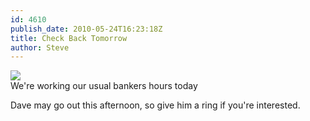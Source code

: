 ```yaml
---
id: 4610
publish_date: 2010-05-24T16:23:18Z
title: Check Back Tomorrow
author: Steve
---
```

![](http://www.flagstafffrenzy.org/wp-content/uploads/2010/05/out-to-lunch.jpg)  
We're working our usual bankers hours today

Dave may go out this afternoon, so give him a ring if you're interested.
